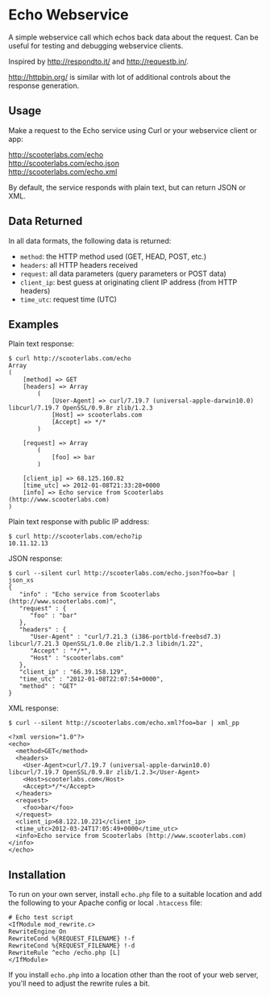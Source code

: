 # Echo Webservice

A simple webservice call which echos back data about the request.
Can be useful for testing and debugging webservice clients.

Inspired by http://respondto.it/ and http://requestb.in/. 

http://httpbin.org/ is similar with lot of additional controls about the response generation.

## Usage

Make a request to the Echo service using Curl or your webservice 
client or app:

http://scooterlabs.com/echo  
http://scooterlabs.com/echo.json  
http://scooterlabs.com/echo.xml  

By default, the service responds with plain text, but can return 
JSON or XML.

## Data Returned

In all data formats, the following data is returned:

* `method`: the HTTP method used (GET, HEAD, POST, etc.)
* `headers`: all HTTP headers received
* `request`: all data parameters (query parameters or POST data)
* `client_ip`: best guess at originating client IP address (from HTTP headers)
* `time_utc`: request time (UTC)

## Examples

Plain text response:

    $ curl http://scooterlabs.com/echo
    Array
    (
        [method] => GET
        [headers] => Array
            (
                [User-Agent] => curl/7.19.7 (universal-apple-darwin10.0) libcurl/7.19.7 OpenSSL/0.9.8r zlib/1.2.3
                [Host] => scooterlabs.com
                [Accept] => */*
            )

        [request] => Array
            (
                [foo] => bar
            )

        [client_ip] => 68.125.160.82
        [time_utc] => 2012-01-08T21:33:28+0000
        [info] => Echo service from Scooterlabs (http://www.scooterlabs.com)
    )

Plain text response with public IP address:

    $ curl http://scooterlabs.com/echo?ip
    10.11.12.13

JSON response:

    $ curl --silent curl http://scooterlabs.com/echo.json?foo=bar | json_xs
    {
       "info" : "Echo service from Scooterlabs (http://www.scooterlabs.com)",
       "request" : {
          "foo" : "bar"
       },
       "headers" : {
          "User-Agent" : "curl/7.21.3 (i386-portbld-freebsd7.3) libcurl/7.21.3 OpenSSL/1.0.0e zlib/1.2.3 libidn/1.22",
          "Accept" : "*/*",
          "Host" : "scooterlabs.com"
       },
       "client_ip" : "66.39.158.129",
       "time_utc" : "2012-01-08T22:07:54+0000",
       "method" : "GET"
    }

XML response:

    $ curl --silent http://scooterlabs.com/echo.xml?foo=bar | xml_pp
    
    <?xml version="1.0"?>
    <echo>
      <method>GET</method>
      <headers>
        <User-Agent>curl/7.19.7 (universal-apple-darwin10.0) libcurl/7.19.7 OpenSSL/0.9.8r zlib/1.2.3</User-Agent>
        <Host>scooterlabs.com</Host>
        <Accept>*/*</Accept>
      </headers>
      <request>
        <foo>bar</foo>
      </request>
      <client_ip>68.122.10.221</client_ip>
      <time_utc>2012-03-24T17:05:49+0000</time_utc>
      <info>Echo service from Scooterlabs (http://www.scooterlabs.com)</info>
    </echo>

## Installation

To run on your own server, install `echo.php` file to a suitable location 
and add the following to your Apache config or local `.htaccess` file:

    # Echo test script
    <IfModule mod_rewrite.c>
    RewriteEngine On
    RewriteCond %{REQUEST_FILENAME} !-f
    RewriteCond %{REQUEST_FILENAME} !-d
    RewriteRule ^echo /echo.php [L]
    </IfModule>

If you install `echo.php` into a location other than the root of your
web server, you'll need to adjust the rewrite rules a bit.


